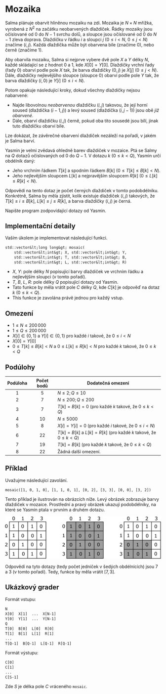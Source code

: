 # Mozaika
Salma plánuje obarvit hliněnou mozaiku na zdi.
Mozaika je $N \times N$ mřížka, vyrobená z $N^2$ na začátku neobarvených dlaždiček.
Řádky mozaiky jsou očíslované od $0$ do $N-1$ svrchu dolů, a sloupce jsou očíslované
od $0$ do $N-1$ zleva doprava. Dlaždičku v řádku $i$ a sloupci $j$ ($0 \leq i < N$, $0 \leq j < N$)
značíme $(i, j)$. Každá dlaždička může být obarvena bíle (značíme $0$), nebo černě (značíme $1$).

Aby obarvila mozaiku, Salma si nejprve vybere dvě pole $X$ a $Y$ délky $N$,
každé skládající se z hodnot $0$ a $1$, kde $X[0] = Y[0]$.
Dlaždičky vrchní řady (řady $0$) obarví podle pole $X$ tak, že barva dlaždičky $(0,j)$ je $X[j]$ ($0 \leq j < N$).
Dále, dlaždičky nejlevějšího sloupce (sloupce $0$) obarví podle pole $Y$ tak,
že barva dlaždičky $(i, 0)$ je $Y[i]$ ($0 \leq i < N$).

Potom opakuje následující kroky, dokud všechny dlaždičky nejsou nabarvené:
* Najde libovolnou *neobarvenou* dlaždičku $(i,j)$ takovou, že její horní soused (dlaždička $(i-1,j)$) a levý soused (dlaždička $(i,j-1)$) jsou obě *již obarvené*.
* Dále, obarví dlaždičku $(i,j)$ černě, pokud oba tito sousedé jsou bílí, jinak tuto dlaždičku obarví bíle.

Lze dokázat, že závěrečné obarvení dlaždiček nezáleží na pořadí, v jakém je Salma barví.

Yasmin je velmi zvědavá ohledně barev dlaždiček v mozaice. Ptá se Salmy na $Q$ dotazů
očíslovaných od $0$ do $Q-1$. V dotazu $k$ ($0 \leq k < Q$), Yasmin určí obdélník daný:
* Jeho vrchním řádkem $T[k]$ a spodním řádkem $B[k]$ ($0 \leq T[k] \leq B[k] < N$).
* Jeho nejlevějším sloupcem $L[k]$ a nejpravějším sloupcem $R[k]$ ($0 \leq L[k] \leq R[k] < N$).

Odpovědí na tento dotaz je počet černých dlaždiček v tomto podobdélníku. Konkrétně,
Salma by měla zjistit, kolik existuje dlaždiček $(i, j)$ takových, že $T[k] \leq i \leq B[k]$, $L[k] \leq j \leq R[k]$,
a barva dlaždičky $(i,j)$ je černá.

Napište program zodpovídající dotazy od Yasmin.

## Implementační detaily

Vaším úkolem je implementovat následující funkci.

```
std::vector&lt;long long&gt; mosaic(
	std::vector&lt;int&gt; X, std::vector&lt;int&gt; Y,
    std::vector&lt;int&gt; T, std::vector&lt;int&gt; B,
    std::vector&lt;int&gt; L, std::vector&lt;int&gt; R)
```

* $X$, $Y$: pole délky $N$ popisující barvy dlaždiček ve vrchním řádku a nejlevějším sloupci (v tomto pořadí).
* $T$, $B$, $L$, $R$: pole délky $Q$ popisující dotazy od Yasmin.
* Tato funkce by měla vrátit pole $C$ délky $Q$, kde $C[k]$ je odpověď na dotaz $k$ ($0 \leq k < Q$).
* This funkce je zavolána právě jednou pro každý vstup.

## Omezení

* $1 \leq N \leq 200\,000$
* $1 \leq Q \leq 200\,000$
* $X[i] \in \{0, 1\}$ a $Y[i] \in \{0, 1\}$
 pro každé $i$ takové, že $0 \leq i < N$
* $X[0] = Y[0]$
* $0 \leq T[k] \leq B[k] < N$ a $0 \leq L[k] \leq R[k] < N$
 pro každé $k$ takové, že $0 \leq k < Q$

## Podúlohy

| Podúloha | Počet bodů  | Dodatečná omezení |
| :-----: | :----: | ---------------------- |
| 1       | $5$    | $N \leq 2; Q \leq 10$
| 2       | $7$    | $N \leq 200; Q \leq 200$
| 3       | $7$    | $T[k] = B[k] = 0$ (pro každé $k$ takové, že $0 \leq k < Q$)
| 4       | $10$   | $N \leq 5000$
| 5       | $8$    | $X[i] = Y[i] = 0$ (pro každé $i$ takové, že $0 \leq i < N$)
| 6       | $22$   | $T[k] = B[k]$ a $L[k] = R[k]$ (pro každé $k$ takové, že $0 \leq k < Q$)
| 7       | $19$   | $T[k] = B[k]$ (pro každé $k$ takové, že $0 \leq k < Q$)
| 8       | $22$   | Žádná další omezení.

## Příklad

Uvažujme následující zavolání.

```
mosaic([1, 0, 1, 0], [1, 1, 0, 1], [0, 2], [3, 3], [0, 0], [3, 2])
```

Tento příklad je ilustrován na obrázcích níže. Levý obrázek zobrazuje barvy dlaždiček v mozaice.
Prostřední a pravý obrázek ukazují podobdélníky, na které se Yasmin ptala v prvním a druhém dotazu.

![](example.png "550")

Odpovědí na tyto dotazy (tedy počet jedniček v šedých obdélnících) jsou 7 a 3 (v tomto pořadí).
Tedy, funkce by měla vrátit $[7, 3]$.

## Ukázkový grader

Formát vstupu:

```
N
X[0]  X[1]  ...  X[N-1]
Y[0]  Y[1]  ...  Y[N-1]
Q
T[0]  B[0]  L[0]  R[0]
T[1]  B[1]  L[1]  R[1]
...
T[Q-1]  B[Q-1]  L[Q-1]  R[Q-1]
```

Formát výstupu:

```
C[0]
C[1]
...
C[S-1]
```

Zde $S$ je délka pole $C$ vráceného `mosaic`.